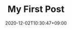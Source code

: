 ---
title: My First Post
description: 
date: 2020-12-02T10:30:47+09:00
draft: false
weight: 0
image: "" # relative path of /static/images folder
tags: []
category: blog
enableToc: true
---
